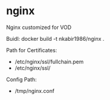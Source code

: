 # nginx
Nginx customized for VOD

Buidl:
docker build -t nkabir1986/nginx .

Path for Certificates:
- /etc/nginx/ssl/fullchain.pem
- /etc/nginx/ssl/

Config Path:
- /tmp/nginx.conf
